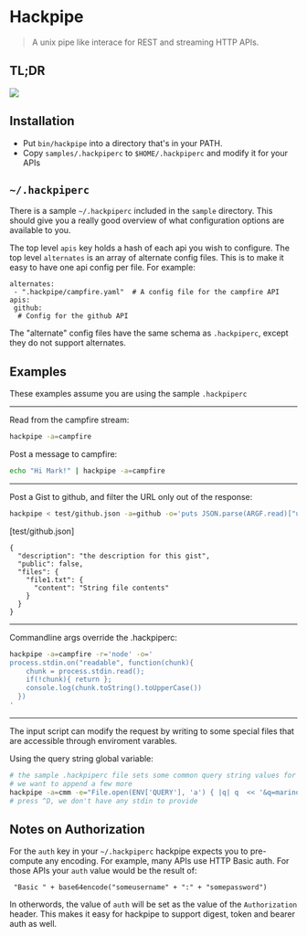 # Hackpipe
> A unix pipe like interace for REST and streaming HTTP APIs.

## TL;DR
![](https://github.com/dapplebeforedawn/hackpipe/raw/master/samples/demo.gif)

## Installation
 - Put `bin/hackpipe` into a directory that's in your PATH.
 - Copy `samples/.hackpiperc` to `$HOME/.hackpiperc` and modify it for your APIs

## `~/.hackpiperc`
There is a sample `~/.hackpiperc` included in the `sample` directory.  This should give you a really good overview of what configuration options are available to you.

The top level `apis` key holds a hash of each api you wish to configure.  The top level `alternates` is an array of alternate config files.  This is to make it easy to have one api config per file.  For example:

```
alternates:
 - ".hackpipe/campfire.yaml"  # A config file for the campfire API
apis:
 github:
  # Config for the github API
```

The "alternate" config files have the same schema as `.hackpiperc`, except they do not support alternates.

## Examples
These examples assume you are using the sample `.hackpiperc`

----
Read from the campfire stream:
```bash
hackpipe -a=campfire
```

Post a message to campfire:
```bash
echo "Hi Mark!" | hackpipe -a=campfire
```

----
Post a Gist to github, and filter the URL only out of the response:
```bash
hackpipe < test/github.json -a=github -o='puts JSON.parse(ARGF.read)["url"]'
```

[test/github.json]
```text
{
  "description": "the description for this gist",
  "public": false,
  "files": {
    "file1.txt": {
      "content": "String file contents"
    }
  }
}
```

----
Commandline args override the .hackpiperc:
```bash
hackpipe -a=campfire -r='node' -o='
process.stdin.on("readable", function(chunk){
    chunk = process.stdin.read();
    if(!chunk){ return };
    console.log(chunk.toString().toUpperCase())
  })
'
```

----
The input script can modify the request by writing to some special files that are accessible through enviroment varables.

Using the query string global variable:
```bash
# the sample .hackpiperc file sets some common query string values for us
# we want to append a few more
hackpipe -a=cmm -e="File.open(ENV['QUERY'], 'a') { |q| q  << '&q=marinol' }"
# press ^D, we don't have any stdin to provide
```

## Notes on Authorization
For the `auth` key in your `~/.hackpiperc` hackpipe expects you to pre-compute any encoding.  For example, many APIs use HTTP Basic auth.  For those APIs your `auth` value would be the result of:
  ```pseudocode
   "Basic " + base64encode("someusername" + ":" + "somepassword")
  ```
In otherwords, the value of `auth` will be set as the value of the `Authorization` header.  This makes it easy for hackpipe to support digest, token and bearer auth as well.
